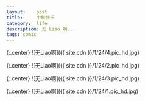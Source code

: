 ```yaml
---
layout:    post
title:     中秋快乐
category:  life
description: 无 Liao 啊...
tags: comic
---
```

{:.center}
![无Liao啊]({{ site.cdn }}/1/24/4.pic_hd.jpg)

{:.center}
![无Liao啊]({{ site.cdn }}/1/24/2.pic_hd.jpg)

{:.center}
![无Liao啊]({{ site.cdn }}/1/24/3.pic_hd.jpg)

{:.center}
![无Liao啊]({{ site.cdn }}/1/24/1.pic_hd.jpg)